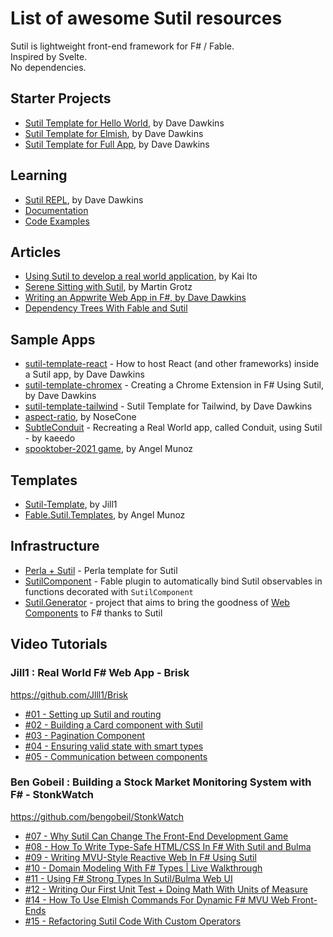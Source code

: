 # List of awesome Sutil resources

Sutil is lightweight front-end framework for F# / Fable.  
Inspired by Svelte.  
No dependencies.  

## Starter Projects

* [Sutil Template for Hello World](https://github.com/davedawkins/sutil-template-helloworld), by Dave Dawkins
* [Sutil Template for Elmish](https://github.com/davedawkins/sutil-template-elmish), by Dave Dawkins
* [Sutil Template for Full App](https://github.com/davedawkins/sutil-template-app), by Dave Dawkins

## Learning

* [Sutil REPL](https://sutil.dev/repl/), by Dave Dawkins
* [Documentation](https://sutil.dev/#documentation-about-sutil)
* [Code Examples](https://sutil.dev/#examples-hello-world)

## Articles

* [Using Sutil to develop a real world application](https://hashset.dev/article/16_using_sutil_to_develop_a_real_world_application), by Kai Ito
* [Serene Sitting with Sutil](https://elm.finde-ich-super.de/2021.html#serene-sitting-with-sutil), by Martin Grotz
* [Writing an Appwrite Web App in F#, by Dave Dawkins](https://github.com/davedawkins/doodletoy#readme)
* [Dependency Trees With Fable and Sutil](https://queil.net/2021/12/dependency-trees-with-fable-and-sutil/)

## Sample Apps

* [sutil-template-react](https://github.com/davedawkins/sutil-template-react) - How to host React (and other frameworks) inside a Sutil app, by Dave Dawkins
* [sutil-template-chromex](https://github.com/davedawkins/sutil-template-chromex) - Creating a Chrome Extension in F# Using Sutil, by Dave Dawkins
* [sutil-template-tailwind](https://github.com/davedawkins/sutil-template-tailwind) - Sutil Template for Tailwind, by Dave Dawkins
* [aspect-ratio](https://github.com/NoseCone/aspect-ratio), by NoseCone
* [SubtleConduit](https://github.com/kaeedo/SubtleConduit) - Recreating a Real World app, called Conduit, using Sutil - by kaeedo
* [spooktober-2021 game](https://github.com/AngelMunoz/spooktober-2021), by Angel Munoz

## Templates

* [Sutil-Template](https://github.com/Jlll1/Sutil-Template), by Jill1
* [Fable.Sutil.Templates](https://github.com/AngelMunoz/Fable.Sutil.Templates), by Angel Munoz

## Infrastructure

* [Perla + Sutil](https://github.com/AngelMunoz/perla-templates/tree/main/fable-sutil) - Perla template for Sutil
* [SutilComponent](https://github.com/Sutil-Web/SutilComponent) - Fable plugin to automatically bind Sutil observables in functions decorated with `SutilComponent`
* [Sutil.Generator](https://sutil-shoelace.web.app/) - project that aims to bring the goodness of [Web Components](https://developer.mozilla.org/en-US/docs/Web/Web_Components) to F# thanks to Sutil

## Video Tutorials

### Jill1 : Real World F# Web App - Brisk

https://github.com/Jlll1/Brisk  
* [#01 - Setting up Sutil and routing](https://youtu.be/EC5smZp4DDc)
* [#02 - Building a Card component with Sutil](https://youtu.be/yrK-iTORgU8)
* [#03 - Pagination Component](https://youtu.be/lgbKSQNIvrU)
* [#04 - Ensuring valid state with smart types](https://youtu.be/Bs5zTkmMmas)
* [#05 - Communication between components](https://youtu.be/NuAzX_6flsI)

### Ben Gobeil : Building a Stock Market Monitoring System with F# - StonkWatch

https://github.com/bengobeil/StonkWatch
* [#07 - Why Sutil Can Change The Front-End Development Game](https://youtu.be/D5LwGKNa6dk?list=PLWtGeD5k0ryhV0Fq-_n9OADe1mud_ZTlT)
* [#08 - How To Write Type-Safe HTML/CSS In F# With Sutil and Bulma](https://youtu.be/IcSvaWPcBls?list=PLWtGeD5k0ryhV0Fq-_n9OADe1mud_ZTlT)
* [#09 - Writing MVU-Style Reactive Web In F# Using Sutil](https://youtu.be/9j2ucq2xsD4?list=PLWtGeD5k0ryhV0Fq-_n9OADe1mud_ZTlT)
* [#10 - Domain Modeling With F# Types | Live Walkthrough](https://youtu.be/8ab-0B2KlR8?list=PLWtGeD5k0ryhV0Fq-_n9OADe1mud_ZTlT)
* [#11 - Using F# Strong Types In Sutil/Bulma Web UI](https://youtu.be/iKf9PhdQNRo?list=PLWtGeD5k0ryhV0Fq-_n9OADe1mud_ZTlT)
* [#12 - Writing Our First Unit Test + Doing Math With Units of Measure](https://youtu.be/K057g57reY0?list=PLWtGeD5k0ryhV0Fq-_n9OADe1mud_ZTlT)
* [#14 - How To Use Elmish Commands For Dynamic F# MVU Web Front-Ends](https://youtu.be/_i0hwcjXk8I?list=PLWtGeD5k0ryhV0Fq-_n9OADe1mud_ZTlT)
* [#15 - Refactoring Sutil Code With Custom Operators](https://youtu.be/m6TmrvaEcHw?list=PLWtGeD5k0ryhV0Fq-_n9OADe1mud_ZTlT)
